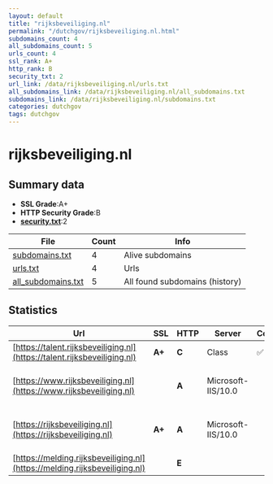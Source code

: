 ```yaml
---
layout: default
title: "rijksbeveiliging.nl"
permalink: "/dutchgov/rijksbeveiliging.nl.html"
subdomains_count: 4
all_subdomains_count: 5
urls_count: 4
ssl_rank: A+
http_rank: B
security_txt: 2
url_link: /data/rijksbeveiliging.nl/urls.txt
all_subdomains_link: /data/rijksbeveiliging.nl/all_subdomains.txt
subdomains_link: /data/rijksbeveiliging.nl/subdomains.txt
categories: dutchgov
tags: dutchgov
---
```



# rijksbeveiliging.nl
## Summary data


 - **SSL Grade**:A+
 - **HTTP Security Grade**:B
 - **[security.txt](https://www.digitaleoverheid.nl/nieuws/standaard-security-txt-nu-verplicht-voor-overheid/)**:2


| File       | Count | Info |
|------------|-------|------|
|[subdomains.txt](/DutchGovScope/data/rijksbeveiliging.nl/subdomains.txt)|4|Alive subdomains|
|[urls.txt](/DutchGovScope/data/rijksbeveiliging.nl/urls.txt)|4|Urls|
|[all_subdomains.txt](/DutchGovScope/data/rijksbeveiliging.nl/all_subdomains.txt)|5|All found subdomains (history)|


## Statistics


| Url | SSL | HTTP | Server | Cookie | HSTS | CORS | CTO | CSP | XFO | XXP | RP |FP| Tech |Title |
|--------|-------|-------|------|------|------|------|------|------|------|------|------|------|------|------|
|[https://talent.rijksbeveiliging.nl](https://talent.rijksbeveiliging.nl)| **A+**| **C**|Class|:white_check_mark: |:white_check_mark: | | | | | :white_check_mark: | :white_check_mark: | |HSTS||
|[https://www.rijksbeveiliging.nl](https://www.rijksbeveiliging.nl)| | **A**|Microsoft-IIS/10.0| |:white_check_mark: | | |:warning: | :white_check_mark: | :white_check_mark: | :white_check_mark: | |HSTS IIS:10.0 Windows Server|Document Moved|
|[https://rijksbeveiliging.nl](https://rijksbeveiliging.nl)| **A+**| **A**|Microsoft-IIS/10.0| |:white_check_mark: | | |:warning: | :white_check_mark: | :white_check_mark: | :white_check_mark: | |HSTS IIS:10.0 Windows Server|Document Moved|
|[https://melding.rijksbeveiliging.nl](https://melding.rijksbeveiliging.nl)| | **E**|| | | | | | | | :white_check_mark: | |||

